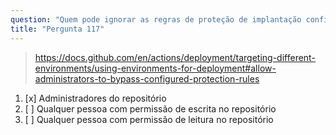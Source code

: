 ```yaml
---
question: "Quem pode ignorar as regras de proteção de implantação configuradas para forçar a implantação (por padrão)"
title: "Pergunta 117"
---
```


> https://docs.github.com/en/actions/deployment/targeting-different-environments/using-environments-for-deployment#allow-administrators-to-bypass-configured-protection-rules
1. [x] Administradores do repositório
1. [ ] Qualquer pessoa com permissão de escrita no repositório
1. [ ] Qualquer pessoa com permissão de leitura no repositório

